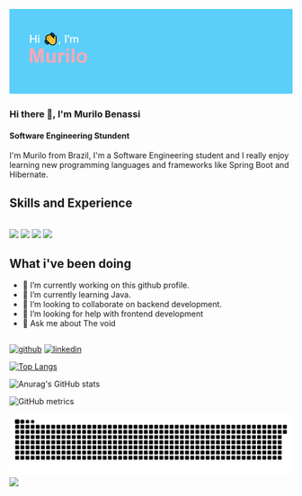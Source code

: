 ![Software Engineering Stundent ](https://github.com/BiggeRilo/BiggeRilo/blob/main/Banner.png)

### Hi there 👋, I'm Murilo Benassi 
#### Software Engineering Stundent 

I'm Murilo from Brazil, I'm a Software Engineering student and I really enjoy learning new programming languages and frameworks like Spring Boot and Hibernate.

## Skills and Experience
<div style = "display: inline_block"><br>
<img alingn ="center" height="30" widht = "40" src="https://cdn.jsdelivr.net/gh/devicons/devicon/icons/java/java-original.svg" />
<img alingn ="center" height="30" widht = "40" src="https://cdn.jsdelivr.net/gh/devicons/devicon/icons/cplusplus/cplusplus-original.svg"/>
<img alingn ="center" height="30" widht = "40" src="https://cdn.jsdelivr.net/gh/devicons/devicon/icons/spring/spring-original.svg"/>
<img alingn ="center" height="30" widht = "40" src="https://cdn.jsdelivr.net/gh/devicons/devicon/icons/mysql/mysql-original.svg"/>
</div>

## What i've been doing
* 🔭 I’m currently working on this github profile.
* 🌱 I’m currently learning Java.
* 👯 I’m looking to collaborate on backend development.
* 🤔 I’m looking for help with frontend development
* 💬 Ask me about The void

##

[<img src='https://cdn.jsdelivr.net/npm/simple-icons@3.0.1/icons/github.svg' alt='github' height='40'>](https://github.com/BiggeRilo)  [<img src='https://cdn.jsdelivr.net/npm/simple-icons@3.0.1/icons/linkedin.svg' alt='linkedin' height='40'>](https://www.linkedin.com/in/https://www.linkedin.com/in/murilo-benassi-ramalho-62224720a//)  

[![Top Langs](https://github-readme-stats.vercel.app/api/top-langs/?username=BiggeRilo&layout=compact)](https://github.com/anuraghazra/github-readme-stats)

![Anurag's GitHub stats](https://github-readme-stats.vercel.app/api?username=BiggeRilo&show_icons=true&theme=dracula)

![GitHub metrics](https://metrics.lecoq.io/BiggeRilo)  

![Snake animation](https://github.com/BiggeRilo/BiggeRilo/blob/output/github-contribution-grid-snake.svg)
![](https://komarev.com/ghpvc/?username=BiggeRilo&color=ff69b4)
